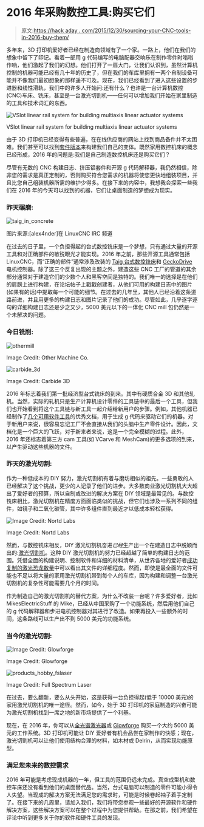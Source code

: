 # 2016 年采购数控工具:购买它们

> 原文:[https://hack aday . com/2015/12/30/sourcing-your-CNC-tools-in-2016-buy-them/](https://hackaday.com/2015/12/30/sourcing-your-cnc-tools-in-2016-buy-them/)

多年来，3D 打印机爱好者已经在制造商领域有了一个家。一路上，他们在我们的想象中留下了印记。看着一部用 g 代码编写的电脑配器交响乐在制作零件时嗡嗡作响，他们激起了我们的幻想。他们打开了一扇大门，让我们认识到，虽然计算机控制的机器可能已经有几十年的历史了，但在我们的车库里拥有一两个自制设备可能并不像我们最初想象的那样遥不可及。现在，我们已经看到了进入这些设置的步进器和线性滑轨，我们中的许多人开始问:还有什么？也许是一台计算机数控(CNC)车床、铣床，甚至是一台激光切割机——任何可以增加我们开始在家里制造的工具和技术词汇的东西。

![VSlot linear rail system for building multiaxis linear actuator systems](../Images/02776afc34d55db31afa803e28a73bbd.png)

VSlot linear rail system for building multiaxis linear actuator systems

由于 3D 打印机已经变得有些普遍，在在线供应商的网站上找到商品备件并不太困难。我们甚至可以找到[套件版本](http://openbuildspartstore.com/v-slot/?sort=bestselling)来构建我们自己的变体。既然家用数控机床的概念已经形成，2016 年的问题是:我们是自己制造数控机床还是购买它们？

尽管有无数的 CNC 构建日志、挤压铝套件和开源 g 代码解释器，我仍然相信，除非您的需求是真正定制的，否则购买符合您需求的机器将使您更快地组装项目，并且比您自己组装机器所需的维护少得多。在接下来的内容中，我想我会探索一些我们在 2016 年的今天可以找到的机器，它们让桌面制造的梦想成为现实。

### 昨天碾磨:

![taig_in_concrete](../Images/b59d093de0bcb35ada3b061acb8fd8a8.png)

图片来源:[alex4nder]在 LinuxCNC IRC 频道

在过去的日子里，一个负担得起的台式数控铣床是一个梦想，只有通过大量的开源工具和对正确部件的敏锐眼光才能实现。2016 年之前，那些开源工具通常包括 LinuxCNC，而“正确的部件”通常涉及改装的 [Taig 台式数控铣床](http://www.taigtools.com/mmill.html)和 [GeckoDrive](http://www.geckodrive.com/products-order.html) 电机控制器。除了这三个反复出现的主题之外，建造这些 CNC 工厂的管道的其余部分通常对于建造它们的少数个人和黑客空间是独特的。我们唯一的选择是在他们的肩膀上进行构建，在论坛帖子上戳戳创建者，从他们可用的构建日志中的图片(如果有的话)中提取每一个可能的细节。在过去的几年里，其他人已经沿着这条道路前进，并且用更多的构建日志和图片记录了他们的成功。尽管如此，几乎逐字逐句的详细构建日志还是少之又少，5000 美元以下的一体化 CNC mill 包仍然是一个未解决的问题。

### 今日铣削:

![othermill](../Images/777488553459717dae8a8aab32c4c941.png)

Image Credit: Other Machine Co.

![carbide_3d](../Images/5ee7043d42a6bf38883bc629a912daf7.png)

Image Credit: Carbide 3D

2016 年标志着我们第一批经济型台式铣床的到来。其中有硬质合金 3D 和其他轧机。当然，实际的轧机只是生产计算机设计零件的工具链中的最后一个工具，但我们也开始看到将这个工具链与新工具一起介绍给新用户的步骤。例如，其他机器已经制作了[几个可用软件工具](https://othermachine.co/support/2d-3d-design/cad-and-cam/)的优秀文档，用于生成 g 代码来驱动它们的机器。对于新用户来说，很容易忘记工厂不会直接从我们的头脑中生产零件设计。因此，文档化是一个巨大的飞跃，对于新来者来说，这是一个完全模糊的过程。此外，2016 年还标志着第三方 cam 工具(如 VCarve 和 MeshCam)的更多选项的到来，以产生驱动这些机器的文件。

### 昨天的激光切割:

作为一种低成本的 DIY 努力，激光切割机有着与磨坊相似的祖先。一些勇敢的人已经解决了这个挑战，更少的人记录了他们的进步。大多数商业激光切割机大大超出了爱好者的预算，所以自制或改进的解决方案在 DIY 领域是最常见的。与数控铣床相比，激光切割机在精度方面面临类似的挑战，但它们也涉及一系列不同的组件，如镜子和二氧化碳管，其中许多组件直到最近才以低成本轻松获得。

![Image Credit: Nortd Labs](../Images/88c70a26e137faca124c5efe075cd675.png)

Image Credit: Nortd Labs

然而，与数控铣床相反，DIY 激光切割机奋进*已经*生产出一个在建造日志中脱颖而出的:[激光切割机](http://www.lasersaur.com/)。这种 DIY 激光切割机的努力已经超越了简单的构建日志的范围。凭借全面的构建说明、控制软件和详细的材料清单，从世界各地的爱好者[成功复制的激光恐龙数量](https://www.google.com/maps/d/u/0/viewer?mid=zj_7CXA517Lw.kW51tDSfWwTM)中可以看出其文件的详细程度。然而，即使是最全面的文件可能也不足以将大量的家用激光切割机带到每个人的车库，因为构建和调整一台激光切割机的复杂性可能需要几个月的时间。

作为制造自己的激光切割机的替代方案，为什么不改装一台呢？许多爱好者，比如 MikesElectricStuff 的 Mike，已经从中国采购了一个功能系统，然后用他们自己的 g 代码解释器和步进电机控制器对其进行了改造。如果再投入一些额外的时间，这条路线可以生产出不到 5000 美元的功能系统。

### 当今的激光切割:

![Image Credit: Glowforge](../Images/894af3e5c13f38aa88e030bbde2ab042.png)

Image Credit: Glowforge

![products_hobby_fslaser](../Images/5020da7b9bbf35bb14a0e30c926a6c08.png)

Image Credit: Full Spectrum Laser

在过去，要么翻新，要么从头开始，这是获得一台负担得起(低于 10000 美元)的家用激光切割机的唯一途径。然而，如今，始于 3D 打印机的家庭制造的兴奋可能为激光切割机找到一席之地的新市场提供了一个利基。

现在，在 2016 年，你可以从[全光谱激光器](https://fslaser.com/)或 [Glowforge](https://glowforge.com/) 购买一个大约 5000 美元的工作系统。3D 打印机可能让 DIY 爱好者有机会品尝在家制作的快感；现在，激光切割机可以让他们使用结构合理的材料，如木材或 Delrin，从而实现功能原型。

### 满足您未来的数控需求

2016 年可能是考虑现成机器的一年，但工具的范围仍远未完成。真空成型机和数控车床还没有看到他们的桌面替代品。当然，台式电脑可以制造的零件可能小得令人失望。当现成的解决方案无法满足您的需求时，可能是时候卷起袖子着手定制了。在接下来的几周里，请加入我们，我们将带您参观一些最好的开源软件和硬件解决方案，这些解决方案可以在整个过程中为您提供帮助。在那之前，我们希望在评论中听到更多关于你的软件和硬件工具的发现。